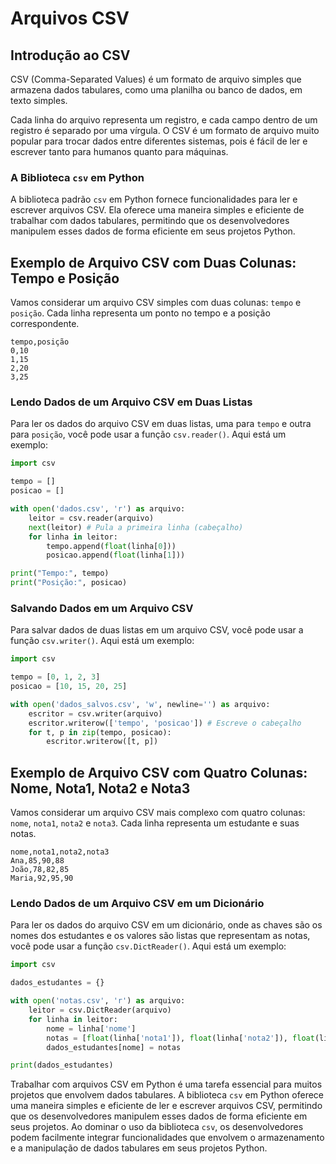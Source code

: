 # Arquivos CSV

## Introdução ao CSV

CSV (Comma-Separated Values) é um formato de arquivo simples que armazena dados tabulares, como uma planilha ou banco de dados, em texto simples.

Cada linha do arquivo representa um registro, e cada campo dentro de um registro é separado por uma vírgula. O CSV é um formato de arquivo muito popular para trocar dados entre diferentes sistemas, pois é fácil de ler e escrever tanto para humanos quanto para máquinas.

### A Biblioteca `csv` em Python

A biblioteca padrão `csv` em Python fornece funcionalidades para ler e escrever arquivos CSV. Ela oferece uma maneira simples e eficiente de trabalhar com dados tabulares, permitindo que os desenvolvedores manipulem esses dados de forma eficiente em seus projetos Python.

## Exemplo de Arquivo CSV com Duas Colunas: Tempo e Posição

Vamos considerar um arquivo CSV simples com duas colunas: `tempo` e `posição`. Cada linha representa um ponto no tempo e a posição correspondente.

```
tempo,posição
0,10
1,15
2,20
3,25
```

### Lendo Dados de um Arquivo CSV em Duas Listas

Para ler os dados do arquivo CSV em duas listas, uma para `tempo` e outra para `posição`, você pode usar a função `csv.reader()`. Aqui está um exemplo:

``` python
import csv

tempo = []
posicao = []

with open('dados.csv', 'r') as arquivo:
    leitor = csv.reader(arquivo)
    next(leitor) # Pula a primeira linha (cabeçalho)
    for linha in leitor:
        tempo.append(float(linha[0]))
        posicao.append(float(linha[1]))

print("Tempo:", tempo)
print("Posição:", posicao)
```

### Salvando Dados em um Arquivo CSV

Para salvar dados de duas listas em um arquivo CSV, você pode usar a função `csv.writer()`. Aqui está um exemplo:

``` python
import csv

tempo = [0, 1, 2, 3]
posicao = [10, 15, 20, 25]

with open('dados_salvos.csv', 'w', newline='') as arquivo:
    escritor = csv.writer(arquivo)
    escritor.writerow(['tempo', 'posicao']) # Escreve o cabeçalho
    for t, p in zip(tempo, posicao):
        escritor.writerow([t, p])
```

## Exemplo de Arquivo CSV com Quatro Colunas: Nome, Nota1, Nota2 e Nota3

Vamos considerar um arquivo CSV mais complexo com quatro colunas: `nome`, `nota1`, `nota2` e `nota3`. Cada linha representa um estudante e suas notas.

```
nome,nota1,nota2,nota3
Ana,85,90,88
João,78,82,85
Maria,92,95,90
```

### Lendo Dados de um Arquivo CSV em um Dicionário

Para ler os dados do arquivo CSV em um dicionário, onde as chaves são os nomes dos estudantes e os valores são listas que representam as notas, você pode usar a função `csv.DictReader()`. Aqui está um exemplo:

``` python
import csv

dados_estudantes = {}

with open('notas.csv', 'r') as arquivo:
    leitor = csv.DictReader(arquivo)
    for linha in leitor:
        nome = linha['nome']
        notas = [float(linha['nota1']), float(linha['nota2']), float(linha['nota3'])]
        dados_estudantes[nome] = notas

print(dados_estudantes)
```

Trabalhar com arquivos CSV em Python é uma tarefa essencial para muitos projetos que envolvem dados tabulares. A biblioteca `csv` em Python oferece uma maneira simples e eficiente de ler e escrever arquivos CSV, permitindo que os desenvolvedores manipulem esses dados de forma eficiente em seus projetos. Ao dominar o uso da biblioteca `csv`, os desenvolvedores podem facilmente integrar funcionalidades que envolvem o armazenamento e a manipulação de dados tabulares em seus projetos Python.